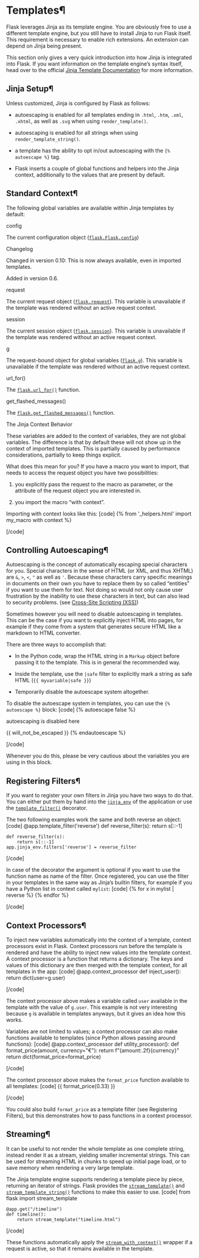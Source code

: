 # Templates¶

Flask leverages Jinja as its template engine. You are obviously free to use a different template engine, but you still have to install Jinja to run Flask itself. This requirement is necessary to enable rich extensions. An extension can depend on Jinja being present.

This section only gives a very quick introduction into how Jinja is integrated into Flask. If you want information on the template engine’s syntax itself, head over to the official [Jinja Template Documentation](https://jinja.palletsprojects.com/templates/) for more information.

## Jinja Setup¶

Unless customized, Jinja is configured by Flask as follows:

  * autoescaping is enabled for all templates ending in `.html`, `.htm`, `.xml`, `.xhtml`, as well as `.svg` when using `render_template()`.

  * autoescaping is enabled for all strings when using `render_template_string()`.

  * a template has the ability to opt in/out autoescaping with the `{% autoescape %}` tag.

  * Flask inserts a couple of global functions and helpers into the Jinja context, additionally to the values that are present by default.




## Standard Context¶

The following global variables are available within Jinja templates by default:

config
    

The current configuration object ([`flask.Flask.config`](../api/#flask.Flask.config "flask.Flask.config"))

Changelog

Changed in version 0.10: This is now always available, even in imported templates.

Added in version 0.6.

request
    

The current request object ([`flask.request`](../api/#flask.request "flask.request")). This variable is unavailable if the template was rendered without an active request context.

session
    

The current session object ([`flask.session`](../api/#flask.session "flask.session")). This variable is unavailable if the template was rendered without an active request context.

g
    

The request-bound object for global variables ([`flask.g`](../api/#flask.g "flask.g")). This variable is unavailable if the template was rendered without an active request context.

url_for()
    

The [`flask.url_for()`](../api/#flask.url_for "flask.url_for") function.

get_flashed_messages()
    

The [`flask.get_flashed_messages()`](../api/#flask.get_flashed_messages "flask.get_flashed_messages") function.

The Jinja Context Behavior

These variables are added to the context of variables, they are not global variables. The difference is that by default these will not show up in the context of imported templates. This is partially caused by performance considerations, partially to keep things explicit.

What does this mean for you? If you have a macro you want to import, that needs to access the request object you have two possibilities:

  1. you explicitly pass the request to the macro as parameter, or the attribute of the request object you are interested in.

  2. you import the macro “with context”.




Importing with context looks like this:
[code] 
    {% from '_helpers.html' import my_macro with context %}
    
[/code]

## Controlling Autoescaping¶

Autoescaping is the concept of automatically escaping special characters for you. Special characters in the sense of HTML (or XML, and thus XHTML) are `&`, `>`, `<`, `"` as well as `'`. Because these characters carry specific meanings in documents on their own you have to replace them by so called “entities” if you want to use them for text. Not doing so would not only cause user frustration by the inability to use these characters in text, but can also lead to security problems. (see [Cross-Site Scripting (XSS)](../web-security/#security-xss))

Sometimes however you will need to disable autoescaping in templates. This can be the case if you want to explicitly inject HTML into pages, for example if they come from a system that generates secure HTML like a markdown to HTML converter.

There are three ways to accomplish that:

  * In the Python code, wrap the HTML string in a `Markup` object before passing it to the template. This is in general the recommended way.

  * Inside the template, use the `|safe` filter to explicitly mark a string as safe HTML (`{{ myvariable|safe }}`)

  * Temporarily disable the autoescape system altogether.




To disable the autoescape system in templates, you can use the `{% autoescape %}` block:
[code] 
    {% autoescape false %}
        <p>autoescaping is disabled here
        <p>{{ will_not_be_escaped }}
    {% endautoescape %}
    
[/code]

Whenever you do this, please be very cautious about the variables you are using in this block.

## Registering Filters¶

If you want to register your own filters in Jinja you have two ways to do that. You can either put them by hand into the [`jinja_env`](../api/#flask.Flask.jinja_env "flask.Flask.jinja_env") of the application or use the [`template_filter()`](../api/#flask.Flask.template_filter "flask.Flask.template_filter") decorator.

The two following examples work the same and both reverse an object:
[code] 
    @app.template_filter('reverse')
    def reverse_filter(s):
        return s[::-1]
    
    def reverse_filter(s):
        return s[::-1]
    app.jinja_env.filters['reverse'] = reverse_filter
    
[/code]

In case of the decorator the argument is optional if you want to use the function name as name of the filter. Once registered, you can use the filter in your templates in the same way as Jinja’s builtin filters, for example if you have a Python list in context called `mylist`:
[code] 
    {% for x in mylist | reverse %}
    {% endfor %}
    
[/code]

## Context Processors¶

To inject new variables automatically into the context of a template, context processors exist in Flask. Context processors run before the template is rendered and have the ability to inject new values into the template context. A context processor is a function that returns a dictionary. The keys and values of this dictionary are then merged with the template context, for all templates in the app:
[code] 
    @app.context_processor
    def inject_user():
        return dict(user=g.user)
    
[/code]

The context processor above makes a variable called `user` available in the template with the value of `g.user`. This example is not very interesting because `g` is available in templates anyways, but it gives an idea how this works.

Variables are not limited to values; a context processor can also make functions available to templates (since Python allows passing around functions):
[code] 
    @app.context_processor
    def utility_processor():
        def format_price(amount, currency="€"):
            return f"{amount:.2f}{currency}"
        return dict(format_price=format_price)
    
[/code]

The context processor above makes the `format_price` function available to all templates:
[code] 
    {{ format_price(0.33) }}
    
[/code]

You could also build `format_price` as a template filter (see Registering Filters), but this demonstrates how to pass functions in a context processor.

## Streaming¶

It can be useful to not render the whole template as one complete string, instead render it as a stream, yielding smaller incremental strings. This can be used for streaming HTML in chunks to speed up initial page load, or to save memory when rendering a very large template.

The Jinja template engine supports rendering a template piece by piece, returning an iterator of strings. Flask provides the [`stream_template()`](../api/#flask.stream_template "flask.stream_template") and [`stream_template_string()`](../api/#flask.stream_template_string "flask.stream_template_string") functions to make this easier to use.
[code] 
    from flask import stream_template
    
    @app.get("/timeline")
    def timeline():
        return stream_template("timeline.html")
    
[/code]

These functions automatically apply the [`stream_with_context()`](../api/#flask.stream_with_context "flask.stream_with_context") wrapper if a request is active, so that it remains available in the template.
